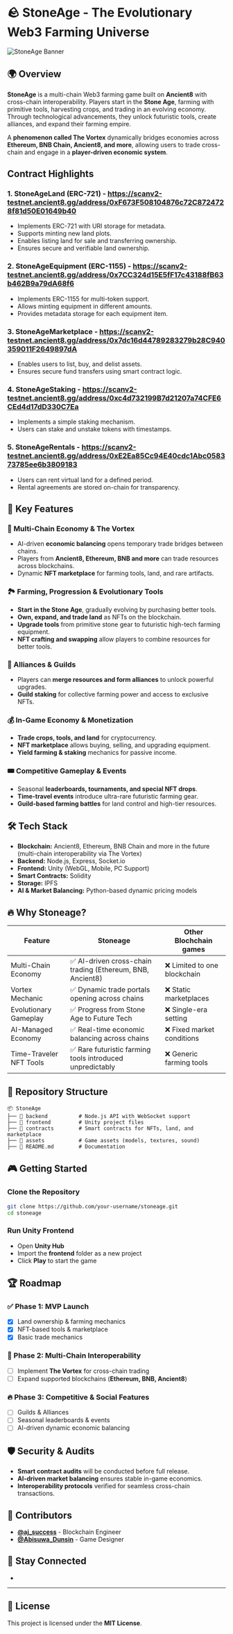 # 🪨 StoneAge - The Evolutionary Web3 Farming Universe

![StoneAge Banner](assets/rsz_stone-age-logo.png)

## 🌍 Overview

**StoneAge** is a multi-chain Web3 farming game built on **Ancient8** with cross-chain interoperability. Players start in the **Stone Age**, farming with primitive tools, harvesting crops, and trading in an evolving economy. Through technological advancements, they unlock futuristic tools, create alliances, and expand their farming empire. 

A **phenomenon called The Vortex** dynamically bridges economies across **Ethereum, BNB Chain, Ancient8, and more**, allowing users to trade cross-chain and engage in a **player-driven economic system**.


## Contract Highlights
### 1. **StoneAgeLand (ERC-721)** - https://scanv2-testnet.ancient8.gg/address/0xF673F508104876c72C8724728f81d50E01649b40
- Implements ERC-721 with URI storage for metadata.
- Supports minting new land plots.
- Enables listing land for sale and transferring ownership.
- Ensures secure and verifiable land ownership.

### 2. **StoneAgeEquipment (ERC-1155)** - https://scanv2-testnet.ancient8.gg/address/0x7CC324d15E5fF17c43188fB63b462B9a79dA68f6
- Implements ERC-1155 for multi-token support.
- Allows minting equipment in different amounts.
- Provides metadata storage for each equipment item.

### 3. **StoneAgeMarketplace** - https://scanv2-testnet.ancient8.gg/address/0x7dc16d44789283279b28C940359011F2649897dA
- Enables users to list, buy, and delist assets.
- Ensures secure fund transfers using smart contract logic.

### 4. **StoneAgeStaking** - https://scanv2-testnet.ancient8.gg/address/0xc4d732199B7d21207a74CFE6CEd4d17dD330C7Ea
- Implements a simple staking mechanism.
- Users can stake and unstake tokens with timestamps.

### 5. **StoneAgeRentals** - https://scanv2-testnet.ancient8.gg/address/0xE2Ea85Cc94E40cdc1Abc058373785ee6b3809183
- Users can rent virtual land for a defined period.
- Rental agreements are stored on-chain for transparency.



## 🚀 Key Features

### 🔄 Multi-Chain Economy & The Vortex
- AI-driven **economic balancing** opens temporary trade bridges between chains.
- Players from **Ancient8, Ethereum, BNB and more** can trade resources across blockchains.
- Dynamic **NFT marketplace** for farming tools, land, and rare artifacts.

### 🏞 Farming, Progression & Evolutionary Tools
- **Start in the Stone Age**, gradually evolving by purchasing better tools.
- **Own, expand, and trade land** as NFTs on the blockchain.
- **Upgrade tools** from primitive stone gear to futuristic high-tech farming equipment.
- **NFT crafting and swapping** allow players to combine resources for better tools.

### 🤝 Alliances & Guilds
- Players can **merge resources and form alliances** to unlock powerful upgrades.
- **Guild staking** for collective farming power and access to exclusive NFTs.

### 💰 In-Game Economy & Monetization
- **Trade crops, tools, and land** for cryptocurrency.
- **NFT marketplace** allows buying, selling, and upgrading equipment.
- **Yield farming & staking** mechanics for passive income.

### 🎟 Competitive Gameplay & Events
- Seasonal **leaderboards, tournaments, and special NFT drops**.
- **Time-travel events** introduce ultra-rare futuristic farming gear.
- **Guild-based farming battles** for land control and high-tier resources.

## 🛠 Tech Stack

- **Blockchain:** Ancient8, Ethereum, BNB Chain and more in the future (multi-chain interoperability via The Vortex)
- **Backend:** Node.js, Express, Socket.io
- **Frontend:** Unity (WebGL, Mobile, PC Support)
- **Smart Contracts:** Solidity
- **Storage:** IPFS
- **AI & Market Balancing:** Python-based dynamic pricing models

## 🔥 Why Stoneage?
| Feature | Stoneage | Other Blochchain games|
| --- | --- | --- |
| Multi-Chain Economy | ✅ AI-driven cross-chain trading (Ethereum, BNB, Ancient8) | ❌ Limited to one blockchain|
| Vortex Mechanic | ✅ Dynamic trade portals opening across chains | ❌ Static marketplaces |
|Evolutionary Gameplay	| ✅ Progress from Stone Age to Future Tech	| ❌ Single-era setting
|AI-Managed Economy	| ✅ Real-time economic balancing across chains	| ❌ Fixed market conditions
|Time-Traveler NFT Tools	| ✅ Rare futuristic farming tools introduced unpredictably	| ❌ Generic farming tools


## 📂 Repository Structure
```
📦 StoneAge
├── 📂 backend          # Node.js API with WebSocket support
├── 📂 frontend         # Unity project files
├── 📂 contracts        # Smart contracts for NFTs, land, and marketplace
├── 📂 assets           # Game assets (models, textures, sound)
├── 📜 README.md        # Documentation
```

## 🎮 Getting Started

### Clone the Repository
```sh
git clone https://github.com/your-username/stoneage.git
cd stoneage
```

### Run Unity Frontend
- Open **Unity Hub**
- Import the **frontend** folder as a new project
- Click **Play** to start the game

## 🏆 Roadmap

### ✅ Phase 1: MVP Launch
- [x] Land ownership & farming mechanics
- [x] NFT-based tools & marketplace
- [x] Basic trade mechanics

### 🚀 Phase 2: Multi-Chain Interoperability
- [ ] Implement **The Vortex** for cross-chain trading
- [ ] Expand supported blockchains (**Ethereum, BNB, Ancient8**)

### 🔥 Phase 3: Competitive & Social Features
- [ ] Guilds & Alliances
- [ ] Seasonal leaderboards & events
- [ ] AI-driven dynamic economic balancing

## 🛡 Security & Audits
- **Smart contract audits** will be conducted before full release.
- **AI-driven market balancing** ensures stable in-game economics.
- **Interoperability protocols** verified for seamless cross-chain transactions.

## 🤝 Contributors
- **[@aj_success](https://x.com/aj_success)** - Blockchain Engineer
- **[@Abisuwa_Dunsin](https://x.com/Abisuwa_Dunsin)** - Game Designer

## 📢 Stay Connected
-
---


## 📜 License
This project is licensed under the **MIT License**.
